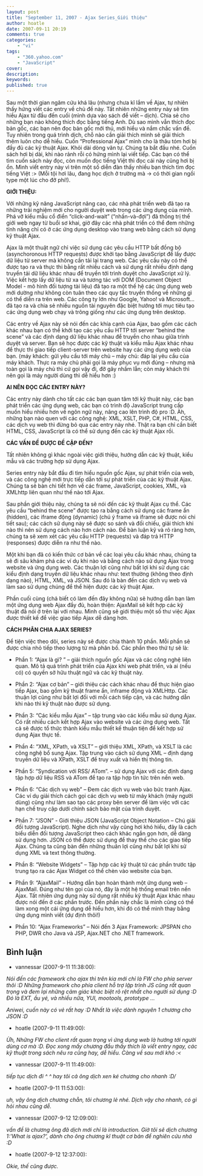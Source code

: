 ```yaml
---
layout: post
title: "September 11, 2007 - Ajax Series_Giới thiệu"
author: hoatle
date: 2007-09-11 20:19
comments: true
categories:
    - "vi"
tags:
    - "360.yahoo.com"
    - "JavaScript"
cover:
description:
keywords:
published: true
---
```


Sau một thời gian ngâm cứu khá lâu (nhưng chưa kĩ lắm về Ajax, tự nhiên thấy hứng viết các entry về
chủ đề này. Tất nhiên những entry này sẽ tìm hiều Ajax từ đầu đến cuối (mình dựa vào sách để viết –
dịch). Chia sẻ cho những bạn nào không thích đọc bằng tiếng Anh. Dù sao mình vẫn thích đọc bản gốc,
các bạn nên đọc bản gốc mới thú, mới hiểu và nắm chắc vấn đề. Tuy nhiên trong quá trình dịch, chỗ
nào cần giải thích mình sẽ giải thích thêm luôn cho dễ hiểu. Cuốn “Professional Ajax” mình cho là
thâu tóm hơi bị đầy đủ các kỹ thuật Ajax. Khỏi dài dòng văn tự. Chúng ta bắt đầu nhé. Cuốn sách hơi
bị dài, khi nào rảnh rỗi có hứng mình lại viết tiếp. Các bạn có thể tìm cuốn sách này đọc, còn muốn
đọc tiếng Việt thì đọc cái này cũng hơi bị ổn. Mình viết entry này vì trên một số diễn đàn thấy
nhiều bạn thích tìm đọc tiếng Việt :> (Mỗi tội hơi lâu, đang học dịch ở trường mà -> có thời gian
ngồi type một lúc cho đỡ phí!).

<!-- more -->

**GIỚI THIỆU:**

Với những kỹ năng JavaScript nâng cao, các nhà phát triển web đã tạo ra những trải nghiệm mới cho
người duyệt web trong các ứng dụng của mình. Phá vỡ kiểu mẫu cổ điển “click-and-wait”
(“nhấn-và-đợi”) đã thống trị thế giới web ngay từ buổi sơ khai, giờ đây các nhà phát triển có thể
đem những tính năng chỉ có ở các ứng dụng desktop vào trang web bằng cách sử dụng kỹ thuật Ajax.

Ajax là một thuật ngữ chỉ việc sử dụng các yêu cầu HTTP bất đồng bộ (asynchoronous HTTP requests)
được khởi tạo bằng JavaScript để lấy được dữ liệu từ server mà không cần tải lại trang web. Các yêu
cầu này có thể được tạo ra và thực thi bằng rất nhiều cách và sử dụng rất nhiều định dạng truyền tải
dữ liệu khác nhau để truyền tới trình duyệt cho JavaScript xử lý. Việc kết hợp lấy dữ liệu từ xa và
tương tác với DOM (Document Object Model - mô hình đối tượng tài liệu) đã tạo ra một thế hệ các ứng
dụng web mới dường như không còn tuân theo các quy tắc truyền thống về những gì có thể diễn ra trên
web. Các công ty lớn như Google, Yahoo! và Microsoft… đã tạo ra và chia sẻ nhiều nguồn tài nguyên
đặc biệt hướng tới mục tiêu tạo các ứng dụng web chạy và trông giống như các ứng dụng trên desktop.

Các entry về Ajax này sẽ nói đến các khía cạnh của Ajax, bao gồm các cách khác nhau bạn có thể khởi
tạo các yêu cầu HTTP tới server “behind the scene” và các định dạng dữ liệu khác nhau để truyền cho
nhau giữa trình duyệt và server. Bạn sẽ học được các kỹ thuật và kiểu mẫu Ajax khác nhau để thực thi
giao tiếp client-server trên website hay các ứng dụng web của bạn. (máy khách: gửi yêu cầu tới máy
chủ – máy chủ: đáp lại yêu cầu của máy khách. Thực ra máy chủ phải gọi là máy phục vụ mới đúng –
nhưng mà toàn gọi là máy chủ thì cứ gọi vậy đi, đỡ gây nhầm lẫn; còn máy khách thì nên gọi là máy
người dùng thì dễ hiểu hơn :)

**AI NÊN ĐỌC CÁC ENTRY NÀY?**

Các entry này dành cho tất các các bạn quan tâm tới kỹ thuật này, các bạn phát triển các ứng dụng
web, các bạn có trình độ JavaScript trung cấp muốn hiểu nhiều hơn về ngôn ngữ này, nâng cao lên
trình độ pro :D. Àh, những bạn nào quen với các công nghệ: XML, XSLT, PHP, C#, HTML, CSS, các dịch
vụ web thì đừng bỏ qua các entry này nhé. Thật ra bạn chỉ cần biết HTML, CSS, JavaScript là có thể
sử dụng đến các kỹ thuật Ajax rồi.

**CÁC VẤN ĐỀ ĐƯỢC ĐỀ CẬP ĐẾN?**

Tất nhiên không gì khác ngoài việc giới thiệu, hướng dẫn các kỹ thuật, kiểu mẫu và các trường hợp
sử dụng Ajax.

Series entry này bắt đầu đi tìm hiểu nguồn gốc Ajax, sự phát triển của web, và các công nghệ mới
trực tiếp dẫn tới sự phát triển của các kỹ thuật Ajax. Chúng ta sẽ bàn chi tiết hơn về các frame,
JavaScript, cookies, XML, và XMLhttp liên quan như thế nào tới Ajax.

Sau phần giới thiệu này, chúng ta sẽ nói đến các kỹ thuật Ajax cụ thể. Các yêu cầu “behind the
scene” được tạo ra bằng cách sử dụng các frame ẩn (hidden), các iframe động (dynamic) (chú ý frame
và iframe sẽ được nói chi tiết sau); các cách sử dụng này sẽ được so sánh và đối chiếu, giải thích
khi nào thì nên sử dụng cách nào hơn cách nào. Để bàn luận kỹ và rõ ràng hơn, chúng ta sẽ xem xét
các yêu cầu HTTP (requests) và đáp trả HTTP (responses) được diễn ra như thế nào.

Một khi bạn đã có kiến thức cơ bản về các loại yêu cầu khác nhau, chúng ta sẽ đi sâu khám phá các
ví dụ khi nào và bằng cách nào sử dụng Ajax trong website và ứng dụng web. Các thuận lợi cũng như
bất lợi khi sử dụng các kiểu định dạng truyền dữ liệu khác nhau như: text thường (không theo định
dạng nào), HTML, XML, và JSON. Sau đó là bàn đến các dịch vụ web và làm sao sử dụng chúng để thể
hiện được các kỹ thuật Ajax.

Phần cuối cùng (chả biết có làm đến đây không nữa) sẽ hướng dẫn bạn làm một ứng dụng web Ajax đầy
đủ, hoàn thiện: AjaxMail sẽ kết hợp các kỹ thuật đã nói ở trên lại với nhau. Mình cũng sẽ giới thiệu
một số thư việc Ajax được thiết kế để việc giao tiếp Ajax dễ dàng hơn.

**CÁCH PHÂN CHIA AJAX SERIES?**

Để tiện việc theo dõi, series này sẽ được chia thành 10 phần. Mỗi phần sẽ được chia nhỏ tiếp theo
lượng từ mà phân bố. Các phần theo thứ tự sẽ là:

- Phần 1: “Ajax là gì? ” – giải thích nguồn gốc Ajax và các công nghệ liên quan. Mô tả quá trình
  phát triển của Ajax khi web phát triển, và ai (nếu có) có quyền sở hữu thuật ngữ và các kỹ thuật này.

- Phần 2: “Ajax cơ bản” – giới thiệu các cách khác nhau để thực hiện giao tiếp Ajax, bao gồm kỹ
  thuật frame ẩn, inframe động và XMLHttp. Các thuận lợi cũng như bất lợi đối với mỗi cách tiếp cận,
  và các hướng dẫn khi nào thì kỹ thuật nào được sử dụng.

- Phần 3: “Các kiểu mẫu Ajax” – tập trung vào các kiểu mẫu sử dụng Ajax. Có rất nhiều cách kết hợp
  Ajax vào website và các ứng dụng web. Tất cả sẽ được tổ thức thành kiểu mẫu thiết kế thuận tiện
  để kết hợp sử dụng Ajax thực tế.

- Phần 4: “XML, XPath, và XSLT” – giới thiệu XML, XPath, và XSLT là các công nghệ bổ sung Ajax. Tập
  trung vào cách sử dụng XML – định dạng truyền dữ liệu và XPath, XSLT để truy xuất và hiển thị thông
  tin.

- Phần 5: “Syndication với RSS/ ATom”. – sử dụng Ajax với các định dạng tập hợp dữ liệu RSS và ATom
  để tạo ra tập hợp tin tức trên nền web.

- Phần 6: “Các dịch vụ web” – Đem các dịch vụ web vào bức tranh Ajax. Các ví dụ giải thích cách gọi
  các dịch vụ web từ máy khách (máy người dùng) cũng như làm sao tạo các proxy bên server để làm
  việc với các hạn chế truy cập dưới chính sách bảo mật của trình duyệt.

- Phần 7: “JSON” - Giới thiệu JSON (JavaScript Object Notation – Chú giải đối tượng JavaScript).
  Nghe dịch như vậy cũng hơi khó hiểu, đây là cách biểu diễn đối tượng JavaScript theo cách khác
  ngắn gọn hơn, dễ dàng sử dụng hơn. JSON có thể được sử dụng để thay thế cho các giao tiếp Ajax.
  Chúng ta cũng bàn đến những thuân lợi cũng như bất lợi khi sử dụng XML và text thông thường.

- Phần 8: “Website Widgets” – Tập hợp các kỹ thuật từ các phần trước tập trung tạo ra các Ajax
  Widget có thể chèn vào website của bạn.

- Phần 9: “AjaxMail” – Hướng dẫn bạn hoàn thành một ứng dụng web – AjaxMail. Đúng như tên gọi của
  nó, đây là một hệ thống email trên nền Ajax. Tất nhiên ứng dụng này sử dụng rất nhiều kỹ thuật
  Ajax khác nhau được nói đến ở các phần trước. Đến phần này chắc là mình cũng có thể làm xong một
  cái ứng dụng dễ hiểu hơn, khi đó có thể mình thay bằng ứng dụng mình viết (dự định thôi!)

- Phần 10: “Ajax Frameworks” – Nói đến 3 Ajax Framework: JPSPAN cho PHP, DWR cho Java và JSP,
  Ajax.NET cho .NET framework.


Bình luận
---------

- vannessar (2007-9-11 11:38:00):

*Nói đến các framework cho ajax thì trên kia mới chỉ là FW cho phía server thôi :D Những framework
cho phía client hỗ trợ lập trình JS cũng rất quan trọng và đem lại những cảm giác khác biệt rõ rệt
nhất cho người sử dụng :D Đó là EXT, ầu yé, và nhiều nữa, YUI, mootools, prototype ...*

*Aniwei, cuốn này có vẻ rất hay :D Nhất là việc dành nguyên 1 chương cho JSON :D*

- hoatle (2007-9-11 11:49:00):

*Ừh, Những FW cho client rất quan trọng vì ứng dụng web là hướng tới người dùng cơ mà :D. Đọc xong
mấy chương đầu thấy thích là viết entry ngay, các kỹ thuật trong sách nêu ra cũng hay, dễ hiểu.
Càng về sau mới khó :<*

- vannessar (2007-9-11 11:49:00):

*tiếp tục dịch đi ^ ^ hay tôi cả ông dịch xen ké chương cho nhanh \:D/*

- hoatle (2007-9-11 11:53:00):

*uh, vậy ông dịch chương chẵn, tôi chương lẻ nhé. Dịch vậy cho nhanh, có gì hỏi nhau cũng dễ.*

- vannessar (2007-9-12 12:09:00):

*vấn đề là chương ông đã dịch mới chỉ là introduction. Giờ tôi sẽ dịch chương 1:'What is ajax?',
dành cho ông chương kĩ thuật cơ bản để nghiên cứu nhá :D*

- hoatle (2007-9-12 12:37:00):

*Okie, thế cũng được.*
